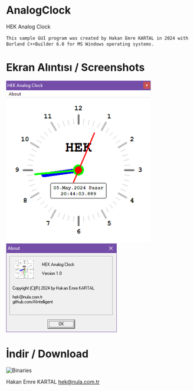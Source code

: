 # AnalogClock
HEK Analog Clock

    This sample GUI program was created by Hakan Emre KARTAL in 2024 with Borland C++Builder 6.0 for MS Windows operating systems.

# Ekran Alıntısı / Screenshots

![AC_1](https://github.com/AIntelligent/AnalogClock/blob/f76c099eaba74616a15cc5c79e0331595a9fc69f/screenshots/AC_1.PNG)
![AC_2](https://github.com/AIntelligent/AnalogClock/blob/f76c099eaba74616a15cc5c79e0331595a9fc69f/screenshots/AC_2.PNG)

# İndir / Download

![Binaries](https://github.com/AIntelligent/AnalogClock/tree/9e13f25b9a9eaa9e8a2a1c5bc1900482790d127e/binaries)

Hakan Emre KARTAL
hek@nula.com.tr
